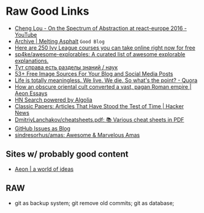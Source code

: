 # Raw Good Links
* [Cheng Lou - On the Spectrum of Abstraction at react-europe 2016 - YouTube](https://www.youtube.com/watch?v=mVVNJKv9esE)
* [Archive | Melting Asphalt](http://www.meltingasphalt.com/archive/) `Good Blog`
* [Here are 250 Ivy League courses you can take online right now for free](https://medium.freecodecamp.com/ivy-league-free-online-courses-a0d7ae675869)
* [sp4ke/awesome-explorables: A curated list of awesome explorable explanations.](https://github.com/sp4ke/awesome-explorables)
* [Тут справа есть разделы знаний / наук](https://en.wikipedia.org/wiki/Science)
* [53+ Free Image Sources For Your Blog and Social Media Posts](https://stories.buffer.com/53-free-image-sources-for-your-blog-and-social-media-posts-af805b755d48#.wrqamqmw8)
* [Life is totally meaningless. We live. We die. So what's the point? - Quora](https://www.quora.com/Life-is-totally-meaningless-We-live-We-die-So-whats-the-point)
* [How an obscure oriental cult converted a vast, pagan Roman empire | Aeon Essays](https://aeon.co/essays/how-an-obscure-oriental-cult-converted-a-vast-pagan-roman-empire)
* [HN Search powered by Algolia](https://hn.algolia.com/?query=ask%20HN&sort=byPopularity&prefix&page=0&dateRange=all&type=story)
* [Classic Papers: Articles That Have Stood the Test of Time | Hacker News](https://news.ycombinator.com/item?id=14575501)
* [DmitriyLanchakov/cheatsheets.pdf: 📚 Various cheat sheets in PDF](https://github.com/DmitriyLanchakov/cheatsheets.pdf)
* [GitHub Issues as Blog](https://github.com/lukego/blog/issues)
* [sindresorhus/amas: Awesome & Marvelous Amas](https://github.com/sindresorhus/amas)

## Sites w/ probably good content
* [Aeon | a world of ideas](https://aeon.co/)

## RAW
- git as backup system; git remove old commits; git as database;
